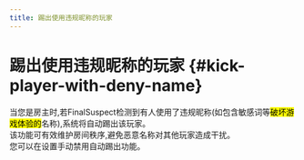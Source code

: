 ```yaml
---
title: 踢出使用违规昵称的玩家
---
```

# 踢出使用违规昵称的玩家 {#kick-player-with-deny-name}

当您是房主时,若FinalSuspect检测到有人使用了违规昵称(如包含敏感词等<mark>破坏游戏体验的</mark>名称),系统将自动踢出该玩家。\
该功能可有效维护房间秩序,避免恶意名称对其他玩家造成干扰。\
您可以在设置手动禁用自动踢出功能。